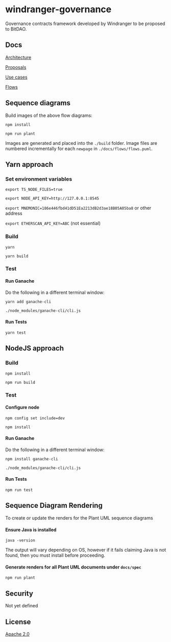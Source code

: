 # windranger-governance

Governance contracts framework developed by Windranger to be proposed to BitDAO.

## Docs

[Architecture](docs/Architecture.md)

[Proposals](docs/Proposals.md)

[Use cases](docs/use_cases.md)

[Flows](docs/specs/flows.puml)

## Sequence diagrams

Build images of the above flow diagrams:

`npm install`

`npm run plant`

Images are generated and placed into the `./build` folder. Image files are numbered incrementally
for each `newpage` in `./docs/flows/flows.puml`.

## Yarn approach

### Set environment variables

`export TS_NODE_FILES=true`

`export NODE_API_KEY=http://127.0.0.1:8545`

`export MNEMONIC=186e446fbd41dD51Ea2213dB2d3ae18B05A05ba8` or other address

`export ETHERSCAN_API_KEY=ABC` (not essential)

### Build

`yarn`

`yarn build`

### Test

#### Run Ganache

Do the following in a different terminal window:

`yarn add ganache-cli`

`./node_modules/ganache-cli/cli.js`

#### Run Tests

`yarn test`

## NodeJS approach

### Build

`npm install`

`npm run build`

### Test

#### Configure node

`npm config set include=dev`

`npm install`

#### Run Ganache

Do the following in a different terminal window:

`npm install ganache-cli`

`./node_modules/ganache-cli/cli.js`

#### Run Tests

`npm run test`

## Sequence Diagram Rendering

To create or update the renders for the Plant UML sequence diagrams

#### Ensure Java is installed

```shell
java -version
```

The output will vary depending on OS, however if it fails claiming Java is not found, then you must install before proceeding.

#### Generate renders for all Plant UML documents under `docs/spec`

```shell
npm run plant
```


## Security

Not yet defined

## License

[Apache 2.0](LICENSE)